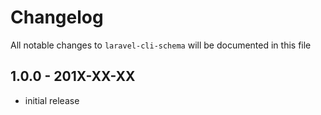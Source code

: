 # Changelog

All notable changes to `laravel-cli-schema` will be documented in this file

## 1.0.0 - 201X-XX-XX

- initial release
